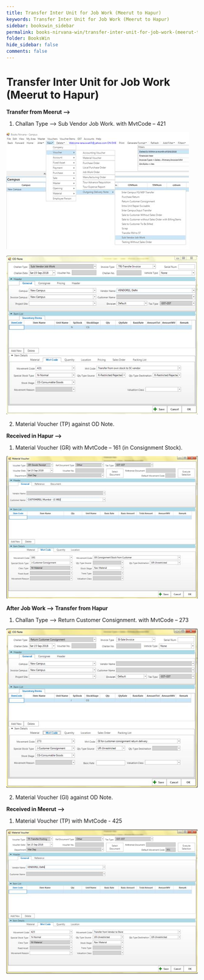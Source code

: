 ```yaml
---
title: Transfer Inter Unit for Job Work (Meerut to Hapur)
keywords: Transfer Inter Unit for Job Work (Meerut to Hapur)
sidebar: bookswin_sidebar
permalink: books-nirvana-win/transfer-inter-unit-for-job-work-(meerut-to-hapur).html
folder: BooksWin
hide_sidebar: false
comments: false
---
```


# Transfer Inter Unit for Job Work (Meerut to Hapur)

**Transfer from Meerut –>**

1. Challan Type –> Sub Vendor Job Work. with MvtCode – 421

![](/images/pf-transfer-interunit.jpg)

![](/images/pf-transfer-interunit-odnote.jpg)

2. Material Voucher (TP) against OD Note.

**Received in Hapur –>**

1. Material Voucher (GR) with MvtCode – 161 (in Consignment Stock).

![](/images/pf-transfer-recd-material-vouch.jpg)

**After Job Work –> Transfer from Hapur**

1. Challan Type –> Return Customer Consignment. with MvtCode – 273

![](/images/pf-transfer-afterjobwork.jpg)

2. Material Voucher (GI) against OD Note.

**Received in Meerut –>**

1. Material Voucher (TP) with MvtCode - 425

![](/images/pf-transfer-afterjobwork-recd.jpg)
